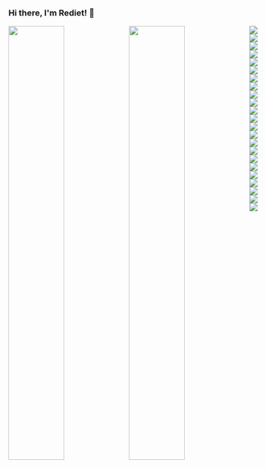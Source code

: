 ### Hi there, I'm Rediet! 👋

<img align="left" width="47%" src="https://github-readme-stats.vercel.app/api?username=RedietMillion&show_icons=true&theme=merko" />

<img align="left" width="47%" src="https://github-readme-stats.vercel.app/api/top-langs/?username=RedietMillion&layout=compact&hide=javascript,html,XSLT" />

<img align="left" src="https://img.shields.io/badge/python-3670A0?style=for-the-badge&logo=python&logoColor=ffdd54" />

<img align="left" src="https://img.shields.io/badge/java-%23ED8B00.svg?style=for-the-badge&logo=java&logoColor=white" />

<img align="left" src="https://img.shields.io/badge/c-%2300599C.svg?style=for-the-badge&logo=c&logoColor=white" />

<img align="left" src="https://img.shields.io/badge/c++-%2300599C.svg?style=for-the-badge&logo=c%2B%2B&logoColor=white" />

<img align="left" src="https://img.shields.io/badge/postgres-%23316192.svg?style=for-the-badge&logo=postgresql&logoColor=white " />

<img align="left" src="https://img.shields.io/badge/javascript-%23323330.svg?style=for-the-badge&logo=javascript&logoColor=%23F7DF1E" />

<img align="left" src="https://img.shields.io/badge/Keras-%23D00000.svg?style=for-the-badge&logo=Keras&logoColor=white" />

<img align="left" src="https://img.shields.io/badge/numpy-%23013243.svg?style=for-the-badge&logo=numpy&logoColor=white" />
 
<img align="left" src="https://img.shields.io/badge/pandas-%23150458.svg?style=for-the-badge&logo=pandas&logoColor=white" />

<img align="left" src="https://img.shields.io/badge/scikit--learn-%23F7931E.svg?style=for-the-badge&logo=scikit-learn&logoColor=white" />
  
<img align="left" src="https://img.shields.io/badge/SciPy-%230C55A5.svg?style=for-the-badge&logo=scipy&logoColor=%white" />
  
<img align="left" src="https://img.shields.io/badge/TensorFlow-%23FF6F00.svg?style=for-the-badge&logo=TensorFlow&logoColor=white" />

<img align="left" src="https://img.shields.io/badge/Anaconda-%2344A833.svg?style=for-the-badge&logo=anaconda&logoColor=white" />

<img align="left" src="https://img.shields.io/badge/yarn-%232C8EBB.svg?style=for-the-badge&logo=yarn&logoColor=white" />
  
<img align="left" src="https://img.shields.io/badge/docker-%230db7ed.svg?style=for-the-badge&logo=docker&logoColor=white" />

<img align="left" src="https://img.shields.io/badge/VIM-%2311AB00.svg?style=for-the-badge&logo=vim&logoColor=white" />

<img align="left" src="https://img.shields.io/badge/Visual%20Studio%20Code-0078d7.svg?style=for-the-badge&logo=visual-studio-code&logoColor=white" />

<img align="left" src="https://img.shields.io/badge/jupyter-%23FA0F00.svg?style=for-the-badge&logo=jupyter&logoColor=white)" />

<img align="left" src="https://img.shields.io/badge/pycharm-143?style=for-the-badge&logo=pycharm&logoColor=black&color=black&labelColor=green" />

<img align="left" src="https://img.shields.io/badge/Eclipse-FE7A16.svg?style=for-the-badge&logo=Eclipse&logoColor=white" />

<img align="left" src="https://img.shields.io/badge/latex-%23008080.svg?style=for-the-badge&logo=latex&logoColor=white" />

<img align="left" src="https://img.shields.io/badge/Ubuntu-E95420?style=for-the-badge&logo=ubuntu&logoColor=white" />

<img align="left" src="https://img.shields.io/badge/Windows-0078D6?style=for-the-badge&logo=windows&logoColor=white" />




  

